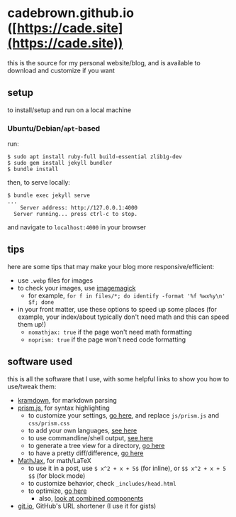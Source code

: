 # cadebrown.github.io ([https://cade.site](https://cade.site))

this is the source for my personal website/blog, and is available to download and customize if you want

## setup

to install/setup and run on a local machine

### Ubuntu/Debian/`apt`-based

run:

```shell
$ sudo apt install ruby-full build-essential zlib1g-dev
$ sudo gem install jekyll bundler
$ bundle install
```

then, to serve locally:

```shell
$ bundle exec jekyll serve
...
    Server address: http://127.0.0.1:4000
  Server running... press ctrl-c to stop.
```

and navigate to `localhost:4000` in your browser


## tips

here are some tips that may make your blog more responsive/efficient:

  * use `.webp` files for images
  * to check your images, use [imagemagick](https://imagemagick.org/script/identify.php)
    * for example, `for f in files/*; do identify -format '%f %wx%y\n' $f; done`
  * in your front matter, use these options to speed up some places (for example, your index/about typically don't need math and this can speed them up!)
    * `nomathjax: true` if the page won't need math formatting
    * `noprism: true` if the page won't need code formatting

## software used

this is all the software that I use, with some helpful links to show you how to use/tweak them:

  * [kramdown](https://kramdown.gettalong.org/syntax.html), for markdown parsing
  * [prism.js](https://prismjs.com/), for syntax highlighting
    * to customize your settings, [go here](https://prismjs.com/download.html), and replace `js/prism.js` and `css/prism.css`
    * to add your own languages, [see here](https://prismjs.com/extending.html)
    * to use commandline/shell output, [see here](https://github.com/cadebrown/cadebrown.github.io/blob/main/_posts/2021-09-28-diy-regex-engine.md)
    * to generate a tree view for a directory, [go here](https://prismjs.com/plugins/treeview/)
    * to have a pretty diff/difference, [go here](https://prismjs.com/plugins/diff-highlight/)
  * [MathJax](https://www.mathjax.org/), for math/LaTeX
    * to use it in a post, use `$ x^2 + x + 5$` (for inline), or `$$ x^2 + x + 5 $$` (for block mode)
    * to customize behavior, check `_includes/head.html`
    * to optimize, [go here](https://docs.mathjax.org/en/latest/misc/faq.html#faq-slow-no-math)
      * also, [look at combined components](https://docs.mathjax.org/en/latest/web/components/combined.html)
  * [git.io](https://git.io/), GitHub's URL shortener (I use it for gists)
  


